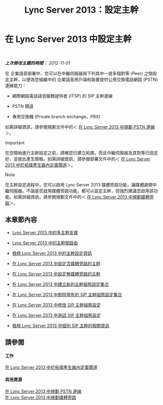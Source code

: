 ﻿---
title: Lync Server 2013：設定主幹
TOCTitle: 設定主幹
ms:assetid: 0c339511-a185-484e-94f0-dbe918b7e48a
ms:mtpsurl: https://technet.microsoft.com/zh-tw/library/Gg398170(v=OCS.15)
ms:contentKeyID: 49290067
ms.date: 08/10/2015
mtps_version: v=OCS.15
ms.translationtype: HT
---

# 在 Lync Server 2013 中設定主幹

 

_**上次修改主題的時間：** 2012-11-01_

在 企業語音部署中，您可以在中繼伺服器與下列其中一或多個對等 (Peer) 之間設定主幹，以便為您組織中的 企業語音用戶端和裝置提供公用交換電話網路 (PSTN) 連線能力：

  - 網際網路電話語音服務提供者 (ITSP) 的 SIP 主幹連線

  - PSTN 閘道

  - 專用交換機 (Private branch exchange，PBX)

如需詳細資訊，請參閱規劃文件中的＜ [在 Lync Server 2013 中規劃 PSTN 連線](lync-server-2013-planning-for-pstn-connectivity.md)＞。

> [!IMPORTANT]  
> 在您開始進行主幹設定之前，請確認已建立拓撲，而且中繼伺服器及其對等已設定好，並彼此產生關聯。如需詳細資訊，請參閱部署文件中的＜ <a href="lync-server-2013-define-a-gateway-in-topology-builder.md">在 Lync Server 2013 中於拓撲產生器內定義閘道</a>＞。



> [!NOTE]  
> 在主幹設定過程中，您可以啟用 Lync Server 2013 媒體旁路功能，讓媒體避開中繼伺服器。不論是否啟用媒體旁路功能，都可以設定主幹，但強烈建議您啟用該功能。如需詳細資訊，請參閱規劃文件中的＜ <a href="lync-server-2013-planning-for-media-bypass.md">在 Lync Server 2013 中規劃媒體旁路</a>＞。



## 本章節內容

  - [Lync Server 2013 中的多主幹支援](lync-server-2013-multiple-trunk-support.md)

  - [Lync Server 2013 中的主幹間路由](lync-server-2013-inter-trunk-routing.md)

  - [檢視 Lync Server 2013 中的主幹設定資訊](lync-server-2013-view-trunk-configuration-information.md)

  - [在 Lync Server 2013 中設定含媒體旁路的主幹](lync-server-2013-configure-a-trunk-with-media-bypass.md)

  - [在 Lync Server 2013 中設定無媒體旁路的主幹](lync-server-2013-configure-a-trunk-without-media-bypass.md)

  - [在 Lync Server 2013 中建立新的主幹組態設定集合](lync-server-2013-create-a-new-collection-of-trunk-configuration-settings.md)

  - [在 Lync Server 2013 中刪除現有的 SIP 主幹組態設定集合](lync-server-2013-delete-an-existing-collection-of-sip-trunk-configuration-settings.md)

  - [在 Lync Server 2013 中修改 SIP 主幹組態設定](lync-server-2013-modify-sip-trunk-configuration-settings.md)

  - [在 Lync Server 2013 中測試 SIP 主幹組態設定](lync-server-2013-test-sip-trunk-configuration-settings.md)

  - [檢視 Lync Server 2013 中個別 SIP 主幹的相關資訊](lync-server-2013-view-information-about-individual-sip-trunks.md)

## 請參閱

#### 工作

[在 Lync Server 2013 中於拓撲產生器內定義閘道](lync-server-2013-define-a-gateway-in-topology-builder.md)  

#### 其他資源

[在 Lync Server 2013 中規劃 PSTN 連線](lync-server-2013-planning-for-pstn-connectivity.md)  
[在 Lync Server 2013 中規劃媒體旁路](lync-server-2013-planning-for-media-bypass.md)

